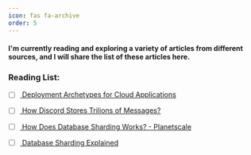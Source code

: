 ```yaml
---
icon: fas fa-archive
order: 5
---
```


#### I'm currently reading and exploring a variety of articles from different sources, and I will share the list of these articles here.

### Reading List:

- [ ] [ Deployment Archetypes for Cloud Applications](https://arxiv.org/abs/2105.00560v1)

- [ ] [ How Discord Stores Trilions of Messages?](https://discord.com/blog/how-discord-stores-trillions-of-messages)

- [ ] [ How Does Database Sharding Works? - Planetscale](https://planetscale.com/blog/how-does-database-sharding-work)

- [ ] [ Database Sharding Explained](https://architecturenotes.co/database-sharding-explained/)